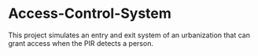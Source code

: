 # Access-Control-System
This project simulates an entry and exit system of an urbanization that can grant access when the PIR detects a person.
